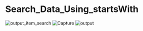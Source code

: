 # Search_Data_Using_startsWith
![output_item_search](https://user-images.githubusercontent.com/65452556/155706295-df8e7338-b1e9-400a-8bef-cc1f831ce8c2.PNG)
![Capture](https://user-images.githubusercontent.com/65452556/155705932-3442f5e4-adb5-4064-9fff-056fad8fb6ab.PNG)
![output](https://user-images.githubusercontent.com/65452556/155706128-87f410bb-03f3-4cd6-b4a5-016dfa444066.PNG)
